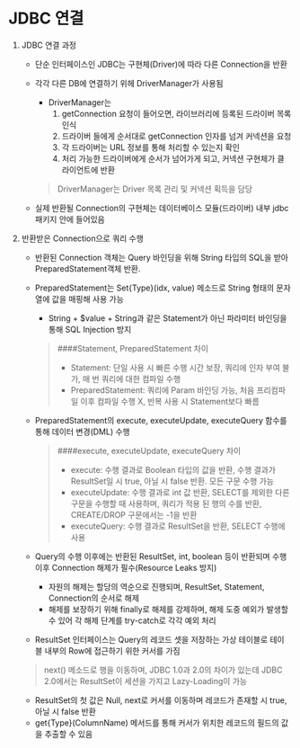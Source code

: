 # JDBC 연결

1. JDBC 연결 과정
	- 단순 인터페이스인 JDBC는 구현체(Driver)에 따라 다른 Connection을 반환
	- 각각 다른 DB에 연결하기 위헤 DriverManager가 사용됨
		- DriverManager는
			1) getConnection 요청이 들어오면, 라이브러리에 등록된 드라이버 목록 인식
			2) 드라이버 들에게 순서대로 getConnection 인자를 넘겨 커넥션을 요청
			3) 각 드라이버는 URL 정보를 통해 처리할 수 있는지 확인
			4) 처리 가능한 드라이버에게 순서가 넘어가게 되고, 커넥션 구현체가 클라이언트에 반환
		
		> DriverManager는 Driver 목록 관리 및 커넥션 획득을 담당
	- 실제 반환될 Connection의 구현체는 데이터베이스 모듈(드라이버) 내부 jdbc 패키지 안에 들어있음

2. 반환받은 Connection으로 쿼리 수행
	- 반환된 Connection 객체는 Query 바인딩을 위해 String 타입의 SQL을 받아 PreparedStatement객체 반환.
	- PreparedStatement는 Set{Type}(idx, value) 메소드로 String 형태의 문자열에 값을 매핑해 사용 가능
		- String + $value + String과 같은 Statement가 아닌 파라미터 바인딩을 통해 SQL Injection 방지
		> ####Statement, PreparedStatement 차이
		> - Statement: 단일 사용 시 빠른 수행 시간 보장, 쿼리에 인자 부여 불가, 매 번 쿼리에 대한 컴파일 수행
		> - PreparedStatement: 쿼리에 Param 바인딩 가능, 처음 프리컴파일 이후 컴파일 수행 X, 반복 사용 시 Statement보다 빠름

	- PreparedStatement의 execute, executeUpdate, executeQuery 함수를 통해 데이터 변경(DML) 수행
		> ####execute, executeUpdate, executeQuery 차이
		> - execute: 수행 결과로 Boolean 타입의 값을 반환, 수행 결과가 ResultSet일 시 true, 아닐 시 false 반환. 모든 구문 수행 가능
		> - executeUpdate: 수행 결과로 int 값 반환, SELECT를 제외한 다른 구문을 수행할 때 사용하며, 쿼리가 적용 된 행의 수를 반환, CREATE/DROP 구문에서는 -1을 반환
		> - executeQuery: 수행 결과로 ResultSet을 반환, SELECT 수행에 사용

	- Query의 수행 이후에는 반환된 ResultSet, int, boolean 등이 반환되며 수행 이후 Connection 해제가 필수(Resource Leaks 방지)
		- 자원의 해제는 할당의 역순으로 진행되며, ResultSet, Statement, Connection의 순서로 해제
		- 해제를 보장하기 위해 finally로 해제를 강제하며, 해제 도중 예외가 발생할 수 있어 각 해제 단계를 try-catch로 각각 예외 처리
	
	- ResultSet 인터페이스는 Query의 레코드 셋을 저장하는 가상 테이블로 테이블 내부의 Row에 접근하기 위한 커서를 가짐
	> next() 메소드로 행을 이동하며, JDBC 1.0과 2.0의 차이가 있는데 JDBC 2.0에서는 ResultSet이 세션을 가지고 Lazy-Loading이 가능
	- ResultSet의 첫 값은 Null, next로 커서를 이동하며 레코드가 존재할 시 true, 아닐 시 false 반환
	- get{Type}(ColumnName) 메서드를 통해 커서가 위치한 레코드의 필드의 값을 추출할 수 있음

